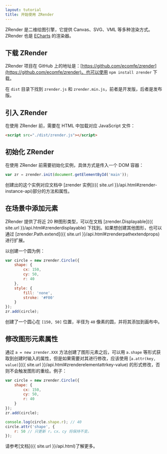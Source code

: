 ```yaml
---
layout: tutorial
title: 开始使用 ZRender
---
```


ZRender 是二维绘图引擎，它提供 Canvas、SVG、VML 等多种渲染方式。ZRender 也是 [ECharts](http://echarts.baidu.com/) 的渲染器。

## 下载 ZRender

ZRender 项目在 GitHub 上的地址是：[https://github.com/ecomfe/zrender](https://github.com/ecomfe/zrender)。也可以使用 `npm install zrender` 下载。

在 `dist` 目录下找到 `zrender.js` 和 `zrender.min.js`，前者是开发版，后者是发布版。



## 引入 ZRender

在使用 ZRender 前，需要在 HTML 中加载对应 JavaScript 文件：

```html
<script src="./dist/zrender.js"></script>
```



## 初始化 ZRender

在使用 ZRender 前需要初始化实例，具体方式是传入一个 DOM 容器：

```js
var zr = zrender.init(document.getElementById('main'));
```

创建出的这个实例对应文档中 [zrender 实例]({{ site.url }}/api.html#zrender-instance-api)部分的方法和属性。



## 在场景中添加元素

ZRender 提供了将近 20 种图形类型，可以在文档 [zrender.Displayable]({{ site.url }}/api.html#zrenderdisplayable) 下找到。如果想创建其他图形，也可以通过 [zrender.Path.extend]({{ site.url }}/api.html#zrenderpathextendprops) 进行扩展。

以创建一个圆为例：

```js
var circle = new zrender.Circle({
    shape: {
        cx: 150,
        cy: 50,
        r: 40
    },
    style: {
        fill: 'none',
        stroke: '#F00'
    }
});
zr.add(circle);
```

创建了一个圆心在 `[150, 50]` 位置，半径为 `40` 像素的圆，并将其添加到画布中。


## 修改图形元素属性

通过 `a = new zrender.XXX` 方法创建了图形元素之后，可以用 `a.shape` 等形式获取到创建时输入的属性，但是如果需要对其进行修改，应该使用 [`a.attr(key, value)`]({{ site.url }}/api.html#zrenderelementattrkey-value) 的形式修改，否则不会触发图形的重绘。例子：


```js
var circle = new zrender.Circle({
    shape: {
        cx: 150,
        cy: 50,
        r: 40
    }
});
zr.add(circle);

console.log(circle.shape.r); // 40
circle.attr('shape', {
    r: 50 // 只更新 r。cx、cy 将保持不变。
});
```


请参考[文档]({{ site.url }}/api.html)了解更多。
